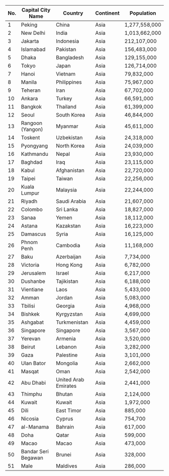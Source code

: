 | No. | Capital City Name | Country | Continent | Population |
| --- | --- | --- | --- | --- |
| 1| Peking | China | Asia | 1,277,558,000|
| 2| New Delhi | India | Asia | 1,013,662,000|
| 3| Jakarta | Indonesia | Asia | 212,107,000|
| 4| Islamabad | Pakistan | Asia | 156,483,000|
| 5| Dhaka | Bangladesh | Asia | 129,155,000|
| 6| Tokyo | Japan | Asia | 126,714,000|
| 7| Hanoi | Vietnam | Asia | 79,832,000|
| 8| Manila | Philippines | Asia | 75,967,000|
| 9| Teheran | Iran | Asia | 67,702,000|
| 10| Ankara | Turkey | Asia | 66,591,000|
| 11| Bangkok | Thailand | Asia | 61,399,000|
| 12| Seoul | South Korea | Asia | 46,844,000|
| 13| Rangoon (Yangon) | Myanmar | Asia | 45,611,000|
| 14| Toskent | Uzbekistan | Asia | 24,318,000|
| 15| Pyongyang | North Korea | Asia | 24,039,000|
| 16| Kathmandu | Nepal | Asia | 23,930,000|
| 17| Baghdad | Iraq | Asia | 23,115,000|
| 18| Kabul | Afghanistan | Asia | 22,720,000|
| 19| Taipei | Taiwan | Asia | 22,256,000|
| 20| Kuala Lumpur | Malaysia | Asia | 22,244,000|
| 21| Riyadh | Saudi Arabia | Asia | 21,607,000|
| 22| Colombo | Sri Lanka | Asia | 18,827,000|
| 23| Sanaa | Yemen | Asia | 18,112,000|
| 24| Astana | Kazakstan | Asia | 16,223,000|
| 25| Damascus | Syria | Asia | 16,125,000|
| 26| Phnom Penh | Cambodia | Asia | 11,168,000|
| 27| Baku | Azerbaijan | Asia | 7,734,000|
| 28| Victoria | Hong Kong | Asia | 6,782,000|
| 29| Jerusalem | Israel | Asia | 6,217,000|
| 30| Dushanbe | Tajikistan | Asia | 6,188,000|
| 31| Vientiane | Laos | Asia | 5,433,000|
| 32| Amman | Jordan | Asia | 5,083,000|
| 33| Tbilisi | Georgia | Asia | 4,968,000|
| 34| Bishkek | Kyrgyzstan | Asia | 4,699,000|
| 35| Ashgabat | Turkmenistan | Asia | 4,459,000|
| 36| Singapore | Singapore | Asia | 3,567,000|
| 37| Yerevan | Armenia | Asia | 3,520,000|
| 38| Beirut | Lebanon | Asia | 3,282,000|
| 39| Gaza | Palestine | Asia | 3,101,000|
| 40| Ulan Bator | Mongolia | Asia | 2,662,000|
| 41| Masqat | Oman | Asia | 2,542,000|
| 42| Abu Dhabi | United Arab Emirates | Asia | 2,441,000|
| 43| Thimphu | Bhutan | Asia | 2,124,000|
| 44| Kuwait | Kuwait | Asia | 1,972,000|
| 45| Dili | East Timor | Asia | 885,000|
| 46| Nicosia | Cyprus | Asia | 754,700|
| 47| al-Manama | Bahrain | Asia | 617,000|
| 48| Doha | Qatar | Asia | 599,000|
| 49| Macao | Macao | Asia | 473,000|
| 50| Bandar Seri Begawan | Brunei | Asia | 328,000|
| 51| Male | Maldives | Asia | 286,000|
